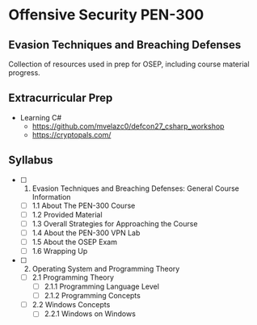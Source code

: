 # Offensive Security PEN-300
## Evasion Techniques and Breaching Defenses
Collection of resources used in prep for OSEP, including course material progress.

## Extracurricular Prep
- Learning C#
  - https://github.com/mvelazc0/defcon27_csharp_workshop
  - https://cryptopals.com/
  
## Syllabus
- [ ] 1. Evasion Techniques and Breaching Defenses: General Course Information
  - [ ] 1.1 About The PEN-300 Course
  - [ ] 1.2 Provided Material
  - [ ] 1.3 Overall Strategies for Approaching the Course
  - [ ] 1.4 About the PEN-300 VPN Lab
  - [ ] 1.5 About the OSEP Exam
  - [ ] 1.6 Wrapping Up
- [ ] 2. Operating System and Programming Theory
  - [ ] 2.1 Programming Theory
    - [ ] 2.1.1 Programming Language Level
    - [ ] 2.1.2 Programming Concepts
  - [ ] 2.2 Windows Concepts
    - [ ] 2.2.1 Windows on Windows
